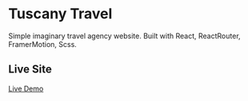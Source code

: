 # Tuscany Travel

Simple imaginary travel agency website. Built with React, ReactRouter, FramerMotion, Scss.

## Live Site

[Live Demo](https://epic-franklin-8bfdbc.netlify.app/wine)
